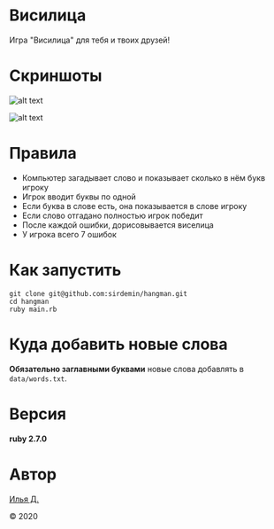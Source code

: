 # Висилица

Игра "Висилица" для тебя и твоих друзей!

# Скриншоты

![alt text](https://i.imgur.com/DTeej0D.jpg)

![alt text](https://i.imgur.com/I8Yq9J8.jpg)

# Правила

* Компьютер загадывает слово и показывает сколько в нём букв игроку
* Игрок вводит буквы по одной
* Если буква в слове есть, она показывается в слове игроку
* Если слово отгадано полностью игрок победит
* После каждой ошибки, дорисовывается виселица
* У игрока всего 7 ошибок


# Как запустить

```
git clone git@github.com:sirdemin/hangman.git
cd hangman
ruby main.rb
```

# Куда добавить новые слова

**Обязательно заглавными буквами** новые слова добавлять в `data/words.txt`. 

# Версия

**ruby 2.7.0**

# Автор

[Илья Д.](https://github.com/sirdemin)

© 2020
